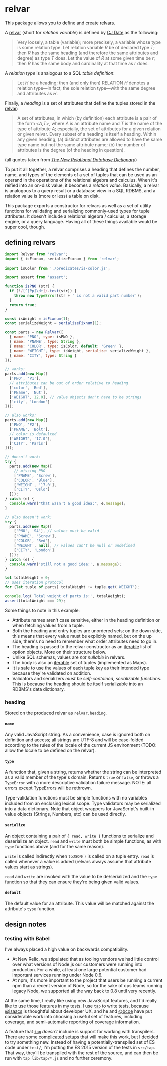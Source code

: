 relvar
======

This package allows you to define and create [relvars][relvar].

A [relvar][] (short for _relation variable_) is defined by [CJ Date][]
as the following:

> Very loosely, a table (variable); more precisely, a variable whose type is
> some relation type. Let relation variable _R_ be of declared type _T_; then
> _R_ has the same heading (and therefore the same attributes and degree) as
> type _T_ does. Let the value of _R_ at some given time be _r_; then _R_ has
> the same body and cardinality at that time as _r_ does.

A _relation type_ is analogous to a SQL _table definition_:

> Let _H_ be a heading; then (and only then) RELATION _H_ denotes a
> relation type—in fact, the sole relation type—with the same degree and
> attributes as _H_.

Finally, a _heading_ is a set of attributes that define the tuples stored in the [relvar][]:

> A set of attributes, in which (by definition) each attribute is a pair
> of the form &lt;_A_,_T_&gt;, where _A_ is an attribute name and _T_ is
> the name of the type of attribute _A_; especially, the set of attributes
> for a given relation or given relvar. Every subset of a heading is
> itself a heading. Within any given heading, (a) distinct attributes are
> allowed to have the same type name but not the same attribute name; (b)
> the number of attributes is the degree (of the heading in question).

(all quotes taken from [_The New Relational Database Dictionary_][])

To put it all together, a relvar comprises a heading that defines the
number, name, and types of the elements of a set of tuples that can
be used as an operand in the operations of the relational algebra
and calculus. When it's reified into an on-disk value, it becomes a
_relation value_. Basically, a relvar is analogous to a query result or
a database view in a SQL RDBMS, and a relation value is (more or less) a
table on disk.

This package exports a constructor for relvars as well as a set of
utility functions for validating and serializing commonly-used types for
tuple attributes. It doesn't include a relational algebra / calculus,
a storage engine, or a query language. Having all of these things
available would be super cool, though.

## defining relvars

```javascript
import Relvar from 'relvar';
import { isFixnum, serializeFixnum } from 'relvar';

import isColor from './predicates/is-color.js';

import assert from 'assert';

function isPNO (str) {
  if (!/[^[Pp]\d+]/.test(str)) {
    throw new TypeError(str + ' is not a valid part number');
  }
  return true;
}

const isWeight = isFixnum(1);
const serializeWeight = serializeFixnum(1);

const parts = new Relvar([
  { name: 'PNO', type: isPNO },
  { name: 'PNAME', type: String },
  { name: 'COLOR', type: isColor, default: 'Green' },
  { name: 'WEIGHT', type: isWeight, serialize: serializeWeight },
  { name: 'CITY', type: String }
]);

// works:
parts.add(new Map([
  ['PNO', 'P1'],
  // attributes can be out of order relative to heading
  ['color', 'Red'],
  ['PName', 'Nut'],
  ['WEIGHT', 12.0], // value objects don't have to be strings
  ['city', 'London']
]));

// also works:
parts.add(new Map([
  ['PNO', 'P2'],
  ['PNAME', 'Bolt'],
  // color is defaulted
  ['WEIGHT', '17.0'],
  ['CITY', 'Paris']
]));

// doesn't work:
try {
  parts.add(new Map([
    // missing PNO
    ['PNAME', 'Screw'],
    ['COLOR', 'Blue'],
    ['WEIGHT', '17.0'],
    ['CITY', 'Oslo']
  ]));
} catch (e) {
  console.warn("that wasn't a good idea:", e.message);
}

// also doesn't work:
try {
  parts.add(new Map([
    ['PNO', 'S4'], // values must be valid
    ['PNAME', 'Screw'],
    ['COLOR', 'Red'],
    ['WEIGHT', null], // values can't be null or undefined
    ['CITY', 'London']
  ]));
} catch (e) {
  console.warn('still not a good idea:', e.message);
}

let totalWeight = 0;
// uses iteration protocol
for (let tuple of parts) totalWeight += tuple.get('WEIGHT');

console.log('Total weight of parts is:', totalWeight);
assert(totalWeight === 29);
```

Some things to note in this example:
- Attribute names aren't case sensitive, either in the heading
  definition or when fetching values from a tuple.
- Both the heading and entry tuples are unordered sets; on the down
  side, this means that every value must be explicitly named, but on the
  up side, there's no need to remember what order attributes need to go
  in.
- The heading is passed to the relvar constructor as an [iterable][]
  list of option objects. More on their structure below.
- Unlike SQL schemas, values are _not nullable_ in relvars.
- The body is also an [iterable][] set of tuples (implemented as Maps).
- It is safe to use the values of each tuple key as their intended type
  because they're validated on addition.
- Validators and serializers _must be self-contained, serializable
  functions_. This is because the heading should be itself serializable
  into an RDBMS's data dictionary.

### heading

Stored on the produced relvar as `relvar.heading`.

#### `name`

Any valid JavaScript string. As a convenience, case is ignored both on
definition and access; all strings are UTF-8 and will be case-folded
according to the rules of the locale of the current JS environment
(TODO: allow the locale to be defined on the relvar).

#### `type`

A function that, given a string, returns whether the string can be
interpreted as a valid member of the type's domain. Returns `true` or
`false`, or throws a `TypeError` with a more descriptive validation
failure message. NOTE: all errors except TypeErrors will be rethrown.

Type-validation functions must be simple functions with no variables
included from an enclosing lexical scope. Type validators may be
serialized into a data dictionary. Note that object wrappers for
JavaScript's built-in value objects (Strings, Numbers, etc) can be used
directly.

#### `serialize`

An object containing a pair of `{ read, write }` functions to serialize
and deserialize an object. `read` and `write` must both be simple
functions, as with `type` functions above (and for the same reason).

`write` is called indirectly when `toJSON()` is called on a tuple entry.
`read` is called whenever a value is added (relvars always assume that
attribute values start as strings).

`read` and `write` are invoked with the value to be de/serialized and
the `type` function so that they can ensure they're being given valid
values.

#### `default`

The default value for an attribute. This value will be matched against
the attribute's `type` function.

## design notes

### testing with Babel

I've always placed a high value on backwards compatibility.

- At New Relic, we stipulated that as tooling vendors we had little control
  over what versions of Node.js our customers were running into production. For
  a while, at least one large potential customer had important services running
  under Node 0.6.
- At npm, it's more important to the project that users be running a current
  npm than a recent version of Node, so for the sake of ops teams running
  legacy Node, we supported all the way back to 0.8 until very recently.

At the same time, I really like using new JavaScript features, and I'd really
like to use those features in my tests. I use [`tap`][] to write tests, because
[@isaacs][] is thoughtful about developer UX, and he and [@bcoe][] have put
considerable work into choosing a useful set of features, including coverage,
and semi-automatic reporting of coverage information.

A feature that [`tap`][] _doesn't_ include is support for working
with transpilers. There are some [complicated setups][tap with Babel]
that will make this work, but I decided to try something new. Instead
of having a potentially-transpiled set of ES code under `test/`, I'm
putting the ES 2015 version of the tests in `src/tap`. That way, they'll
be transpiled with the rest of the source, and can then be run with `tap
lib/tap/*.js` and no further ceremony.

[@bcoe]: https://github.com/bcoe
[@isaacs]: https://github.com/isaacs
[_The New Relational Database Dictionary_]: http://shop.oreilly.com/product/0636920048497.do
[`tap`]: https://node-tap.org/
[CJ Date]: https://en.wikipedia.org/wiki/Christopher_J._Date
[iterable]: https://developer.mozilla.org/en-US/docs/Web/JavaScript/Reference/Iteration_protocols
[relvar]: https://en.wikipedia.org/wiki/Relvar
[tap with Babel]: https://remysharp.com/2016/05/02/faster-tests-for-multi-node-code-with-es6-and-babel
